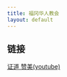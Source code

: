 ```yaml
---
title: 福冈华人教会
layout: default
---
```


## 链接

[证道 赞美(youtube)](https://www.youtube.com/channel/UCGDP2iDdpRma1d3beQ6gwLg)